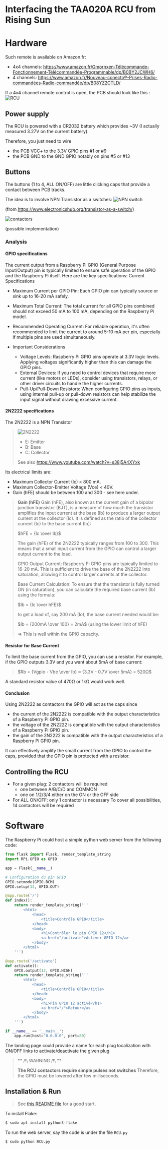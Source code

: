 Interfacing the TAA020A RCU from Rising Sun
===

# Hardware
Such remote is available on Amazon.fr:
* 4x4 channels: https://www.amazon.fr/Gmornxen-Télécommande-Fonctionnement-Télécommandée-Programmable/dp/B0BY2JCWH6/
* 4 channels: https://www.amazon.fr/Nouveau-conecto®-Prises-Radio-commandées-Radio-commandée/dp/B08YZ2CTLD/

If a 4x4 channel remote control is open, the PCB should look like this : 
![RCU](rcu_lights_front.png)

## Power supply
The RCU is powered with a CR2032 battery which provides ~3V (I actually measured 3.27V on the current battery).

Therefore, you just need to wire 
* the PCB VCC+ to the 3.3V GPIO pins #1 or #9
* the PCB GND to the GND GPIO notably on pins #5 or #13

## Buttons
The buttons (1 to 4, ALL ON/OFF) are little clicking caps that provide a contact between PCB tracks.

The idea is to involve NPN Transistor as a switches:
![NPN switch](https://www.electronicshub.org/wp-content/smush-webp/2021/04/NPN-Transistor-as-Switch.jpg.webp)

(from https://www.electronicshub.org/transistor-as-a-switch/)

![contactors](contactors.png)

(possible implementation)


### Analysis
#### GPIO specifications
The current output from a Raspberry Pi GPIO (General Purpose Input/Output) pin is typically limited to ensure safe operation of the GPIO and the Raspberry Pi itself. Here are the key specifications:
Current Specifications
* Maximum Current per GPIO Pin:
        Each GPIO pin can typically source or sink up to 16-20 mA safely.

* Maximum Total Current:
        The total current for all GPIO pins combined should not exceed 50 mA to 100 mA, depending on the Raspberry Pi model.

* Recommended Operating Current:
        For reliable operation, it's often recommended to limit the current to around 5-10 mA per pin, especially if multiple pins are used simultaneously.

* Important Considerations
  * Voltage Levels: Raspberry Pi GPIO pins operate at 3.3V logic levels. Applying voltages significantly higher than this can damage the GPIO pins.
  *  External Devices: If you need to control devices that require more current (like motors or LEDs), consider using transistors, relays, or other driver circuits to handle the higher currents.
  *  Pull-Up/Pull-Down Resistors: When configuring GPIO pins as inputs, using internal pull-up or pull-down resistors can help stabilize the input signal without drawing excessive current.

#### 2N2222 specifications
The 2N2222 is a NPN Transistor 

> ![2N2222](https://upload.wikimedia.org/wikipedia/commons/thumb/a/ae/2N2222%2C_PN2222%2C_and_P2N2222_BJT_Pinout.jpg/440px-2N2222%2C_PN2222%2C_and_P2N2222_BJT_Pinout.jpg)
> * E: Emitter
> * B: Base
> * C: Collector
>
> See also https://www.youtube.com/watch?v=s38j5A4XYxk

Its electrical limits are:
  * Maximum Collector Current (Ic) <  800 mA.
  * Maximum Collector-Emitter Voltage (Vce) < 40V.
  * Gain (hFE) should be between 100 and 300 - see here under.


> **Gain (hFE)**
> Gain (hFE), also known as the current gain of a bipolar junction transistor (BJT),
> is a measure of how much the transistor amplifies the input current at the base (Ib)
> to produce a larger output current at the collector (Ic). It is defined as 
> the ratio of the collector current (Ic) to the base current (Ib):
> 
> $hFE = {Ic \over Ib}$
>
> The gain (hFE) of the 2N2222 typically ranges from 100 to 300.
> This means that a small input current from the GPIO can 
> control a larger output current to the load.
>
> GPIO Output Current: Raspberry Pi GPIO pins are typically limited to 16-20 mA.
> This is sufficient to drive the base of the 2N2222 into saturation, 
> allowing it to control larger currents at the collector.
>
> Base Current Calculation: To ensure that the transistor is fully turned ON (in saturation),
> you can calculate the required base current (Ib) using the formula:
> 
> $Ib = {Ic \over hFE}$
>
> to get a load of, say 200 mA (Io), the base current needed would be:
> 
> $Ib = {200mA \over 100} = 2mA$ (using the lower limit of hFE)
>
> => This is well within the GPIO capacity.
>

#### Resistor for Base Current
To limit the base current from the GPIO, you can use a resistor. 
For example, if the GPIO outputs 3.3V and you want about 5mA of base current:

> $Rb = {Vgpio - Vbe \over Ib} ≈ {3.3V - 0.7V \over 5mA} = 520Ω$ 

A standard resistor value of 470Ω or 1kΩ would work well.
 
#### Conclusion
Using 2N2222 as contactors the GPIO will act as the caps since 
* the current of the 2N2222 is compatible with the output characteristics of a Raspberry Pi GPIO pin.
* the voltage of the 2N2222 is compatible with the output characteristics of a Raspberry Pi GPIO pin.
* the gain of the 2N2222 is compatible with the output characteristics of a Raspberry Pi GPIO pin.

It can effectively amplify the small current from the GPIO to control the caps,
provided that the GPIO pin is protected with a resistor.

## Controlling the RCU 
* For a given plug: 2 contactors will be required
  * one between A/B/C/D and COMMON
  * one on 1/2/3/4 either on the ON or the OFF side
* For ALL ON/OFF: only 1 contactor is necessary
To cover all possibilities, 14 contactors will be required

# Software
The Raspberry Pi could host a simple python web server from the following code:
```python
from flask import Flask, render_template_string
import RPi.GPIO as GPIO

app = Flask(__name__)

# Configuration du pin GPIO
GPIO.setmode(GPIO.BCM)
GPIO.setup(12, GPIO.OUT)

@app.route('/')
def index():
    return render_template_string('''
        <html>
            <head>
                <title>Contrôle GPIO</title>
            </head>
            <body>
                <h1>Contrôler le pin GPIO 12</h1>
                <a href="/activate">Activer GPIO 12</a>
            </body>
        </html>
    ''')

@app.route('/activate')
def activate():
    GPIO.output(12, GPIO.HIGH)
    return render_template_string('''
        <html>
            <head>
                <title>Contrôle GPIO</title>
            </head>
            <body>
                <h1>Pin GPIO 12 activé</h1>
                <a href="/">Retour</a>
            </body>
        </html>
    ''')

if __name__ == '__main__':
    app.run(host='0.0.0.0', port=80)
```
The landing page could provide a name for each plug localization with ON/OFF links to activate/deactivate the given plug

> ** /!\ WARNING /!\ **
> 
> **The RCU contactors require simple pulses not switches**
> Therefore, the GPIO must be lowered after few milliseconds.

## Installation & Run
> See [this README file](https://github.com/Moustov/pedalboard/blob/main/docs/raspberry/raspeberry_pi_zero.md) for a good start.

To install Flake:
```bash
$ sudo apt install python3-flake
```

To run the web server, say the code is under the file `RCU.py`
```bash
$ sudo python RCU.py
```






